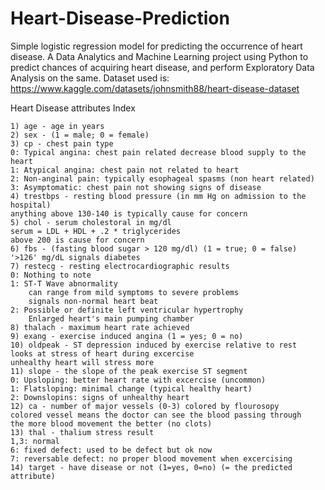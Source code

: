 # Heart-Disease-Prediction
Simple logistic regression model for predicting the occurrence of heart disease.
A Data Analytics and Machine Learning project using Python to predict chances of acquiring heart disease, and perform Exploratory Data Analysis on the same.
Dataset used is: https://www.kaggle.com/datasets/johnsmith88/heart-disease-dataset

Heart Disease attributes Index

    1) age - age in years
    2) sex - (1 = male; 0 = female)
    3) cp - chest pain type
    0: Typical angina: chest pain related decrease blood supply to the heart
    1: Atypical angina: chest pain not related to heart
    2: Non-anginal pain: typically esophageal spasms (non heart related)
    3: Asymptomatic: chest pain not showing signs of disease
    4) trestbps - resting blood pressure (in mm Hg on admission to the hospital)
    anything above 130-140 is typically cause for concern
    5) chol - serum cholestoral in mg/dl
    serum = LDL + HDL + .2 * triglycerides
    above 200 is cause for concern
    6) fbs - (fasting blood sugar > 120 mg/dl) (1 = true; 0 = false)
    '>126' mg/dL signals diabetes
    7) restecg - resting electrocardiographic results
    0: Nothing to note
    1: ST-T Wave abnormality
        can range from mild symptoms to severe problems
        signals non-normal heart beat
    2: Possible or definite left ventricular hypertrophy
        Enlarged heart's main pumping chamber
    8) thalach - maximum heart rate achieved
    9) exang - exercise induced angina (1 = yes; 0 = no)
    10) oldpeak - ST depression induced by exercise relative to rest
    looks at stress of heart during excercise
    unhealthy heart will stress more
    11) slope - the slope of the peak exercise ST segment
    0: Upsloping: better heart rate with excercise (uncommon)
    1: Flatsloping: minimal change (typical healthy heart)
    2: Downslopins: signs of unhealthy heart
    12) ca - number of major vessels (0-3) colored by flourosopy
    colored vessel means the doctor can see the blood passing through
    the more blood movement the better (no clots)
    13) thal - thalium stress result
    1,3: normal
    6: fixed defect: used to be defect but ok now
    7: reversable defect: no proper blood movement when excercising
    14) target - have disease or not (1=yes, 0=no) (= the predicted attribute)

